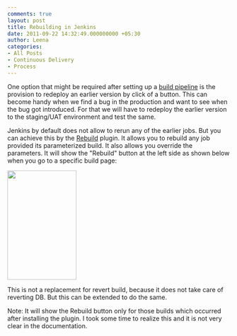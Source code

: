 ```yaml
---
comments: true
layout: post
title: Rebuilding in Jenkins
date: 2011-09-22 14:32:49.000000000 +05:30
author: Leena
categories:
- All Posts
- Continuous Delivery
- Process
---
```

<div>

One option that might be required after setting up a <a href="/2011/07/continuous-delivery-using-jenkins-build-pipeline/">build pipeline</a> is the provision to redeploy an earlier version by click of a button. This can become handy when we find a bug in the production and want to see when the bug got introduced. For that we will have to redeploy the earlier version to the staging/UAT environment and test the same.

Jenkins by default does not allow to rerun any of the earlier jobs. But you can achieve this by the <a href="https://wiki.jenkins-ci.org/display/JENKINS/Rebuild+Plugin">Rebuild</a> plugin. It allows you to rebuild any job provided its parameterized build. It also allows you override the parameters. It will show the "Rebuild" button at the left side as shown below when you go to a specific build page:

<img src="/images/rebuild.png" alt="" width="156" height="247" />

This is not a replacement for revert build, because it does not take care of reverting DB. But this can be extended to do the same.

Note: It will show the Rebuild button only for those builds which occurred after installing the plugin. I took some time to realize this and it is not very clear in the documentation.

</div>
